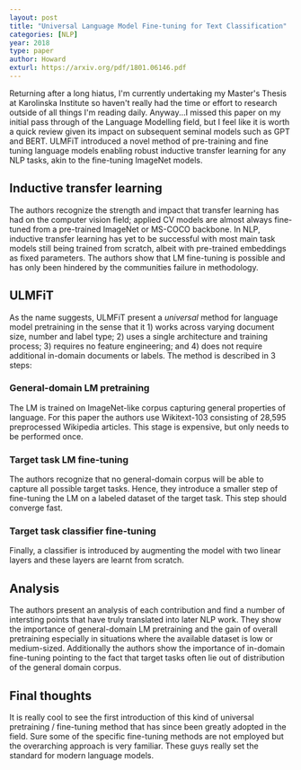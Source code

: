 ```yaml
---
layout: post
title: "Universal Language Model Fine-tuning for Text Classification"
categories: [NLP]
year: 2018
type: paper
author: Howard
exturl: https://arxiv.org/pdf/1801.06146.pdf
---
```


Returning after a long hiatus, I'm currently undertaking my Master's Thesis at Karolinska Institute so haven't really had the time or effort to research outside of all things I'm reading daily. Anyway...I missed this paper on my initial pass through of the Language Modelling field, but I feel like it is worth a quick review given its impact on subsequent seminal models such as GPT and BERT. ULMFiT introduced a novel method of pre-training and fine tuning language models enabling robust inductive transfer learning for any NLP tasks, akin to the fine-tuning ImageNet models.

## Inductive transfer learning

The authors recognize the strength and impact that transfer learning has had on the computer vision field; applied CV models are almost always fine-tuned from a pre-trained ImageNet or MS-COCO backbone. In NLP, inductive transfer learning has yet to be successful with most main task models still being trained from scratch, albeit with pre-trained embeddings as fixed parameters. The authors show that LM fine-tuning is possible and has only been hindered by the communities failure in methodology. 

## ULMFiT

As the name suggests, ULMFiT present a *universal* method for language model pretraining in the sense that it 1) works across varying document size, number and label type; 2) uses a single architecture and training process; 3) requires no feature engineering; and 4) does not require additional in-domain documents or labels. The method is described in 3 steps:

### General-domain LM pretraining
The LM is trained on ImageNet-like corpus capturing general properties of language. For this paper the authors use Wikitext-103 consisting of 28,595 preprocessed Wikipedia articles. This stage is expensive, but only needs to be performed once. 

### Target task LM fine-tuning
The authors recognize that no general-domain corpus will be able to capture all possible target tasks. Hence, they introduce a smaller step of fine-tuning the LM on a labeled dataset of the target task. This step should converge fast. 

### Target task classifier fine-tuning
Finally, a classifier is introduced by augmenting the model with two linear layers and these layers are learnt from scratch. 

## Analysis
The authors present an analysis of each contribution and find a number of intersting points that have truly translated into later NLP work. They show the importance of general-domain LM pretraining and the gain of overall pretraining especially in situations where the available dataset is low or medium-sized. Additionally the authors show the importance of in-domain fine-tuning pointing to the fact that target tasks often lie out of distribution of the general domain corpus. 

## Final thoughts
It is really cool to see the first introduction of this kind of universal pretraining / fine-tuning method that has since been greatly adopted in the field. Sure some of the specific fine-tuning methods are not employed but the overarching approach is very familiar. These guys really set the standard for modern language models.

